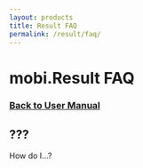 ```yaml
---
layout: products
title: Result FAQ
permalink: /result/faq/
---
```


# mobi.Result FAQ

### [Back to User Manual](/result/)

## ???

How do I...?